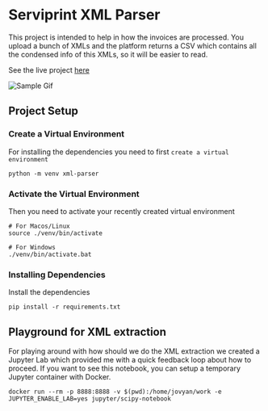 # Serviprint XML Parser

This project is intended to help in how the invoices are processed. You upload a bunch of XMLs and the platform returns a CSV which contains all the condensed info of this XMLs, so it will be easier to read.

See the live project [here](https://serviprint-xml-parser.herokuapp.com/)

![Sample Gif](https://media.giphy.com/media/vpd79Y5fcxQivinMm5/giphy.gif)

## Project Setup

### Create a Virtual Environment

For installing the dependencies you need to first `create a virtual environment`

```shell
python -m venv xml-parser
```

### Activate the Virtual Environment

Then you need to activate your recently created virtual environment

```shell
# For Macos/Linux
source ./venv/bin/activate

# For Windows
./venv/bin/activate.bat
```

### Installing Dependencies

Install the dependencies

```shell
pip install -r requirements.txt
```

## Playground for XML extraction

For playing around with how should we do the XML extraction we created a Jupyter Lab which provided me with a quick feedback loop about how to proceed. If you want to see this notebook, you can setup a temporary Jupyter container with Docker.

```shell
docker run --rm -p 8888:8888 -v $(pwd):/home/jovyan/work -e JUPYTER_ENABLE_LAB=yes jupyter/scipy-notebook
```
